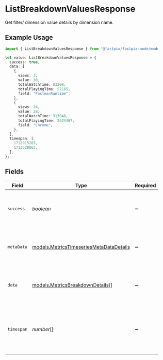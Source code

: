# ListBreakdownValuesResponse

Get filter/ dimension value details by dimension name.

## Example Usage

```typescript
import { ListBreakdownValuesResponse } from "@fastpix/fastpix-node/models/operations";

let value: ListBreakdownValuesResponse = {
  success: true,
  data: [
    {
      views: 3,
      value: 30,
      totalWatchTime: 83208,
      totalPlayingTime: 57165,
      field: "PostmanRuntime",
    },
    {
      views: 24,
      value: 28,
      totalWatchTime: 913048,
      totalPlayingTime: 2624467,
      field: "Chrome",
    },
  ],
  timespan: [
    1712915263,
    1713520063,
  ],
};
```

## Fields

| Field                                                                                       | Type                                                                                        | Required                                                                                    | Description                                                                                 | Example                                                                                     |
| ------------------------------------------------------------------------------------------- | ------------------------------------------------------------------------------------------- | ------------------------------------------------------------------------------------------- | ------------------------------------------------------------------------------------------- | ------------------------------------------------------------------------------------------- |
| `success`                                                                                   | *boolean*                                                                                   | :heavy_minus_sign:                                                                          | It demonstrates whether the request is successful or not.                                   |                                                                                             |
| `metaData`                                                                                  | [models.MetricsTimeseriesMetaDataDetails](../../models/metricstimeseriesmetadatadetails.md) | :heavy_minus_sign:                                                                          | Retrieves breakdown values for a specified metric and timespan                              |                                                                                             |
| `data`                                                                                      | [models.MetricsBreakdownDetails](../../models/metricsbreakdowndetails.md)[]                 | :heavy_minus_sign:                                                                          | Retrieves breakdown values for a specified metric and timespan                              |                                                                                             |
| `timespan`                                                                                  | *number*[]                                                                                  | :heavy_minus_sign:                                                                          | The timeframe from and to details displayed in the form of unix epoch timestamps.<br/>      | {<br/>"availableValue": [<br/>1610025789,<br/>1610025947<br/>]<br/>}                        |